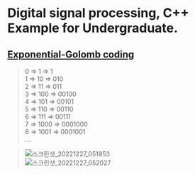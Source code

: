 # Digital signal processing, C++ Example for Undergraduate.

## [Exponential-Golomb coding](https://en.wikipedia.org/wiki/Exponential-Golomb_coding)  
 > 0 ⇒ 1 ⇒ 1  
 > 1 ⇒ 10 ⇒ 010  
 > 2 ⇒ 11 ⇒ 011  
 > 3 ⇒ 100 ⇒ 00100  
 > 4 ⇒ 101 ⇒ 00101  
 > 5 ⇒ 110 ⇒ 00110  
 > 6 ⇒ 111 ⇒ 00111  
 > 7 ⇒ 1000 ⇒ 0001000  
 > 8 ⇒ 1001 ⇒ 0001001  
 > ...  


 > ![스크린샷_20221227_051953](https://user-images.githubusercontent.com/49416429/209582420-342bb7b4-a0c9-468b-9ff9-dab2650ba367.png)  
 > ![스크린샷_20221227_052027](https://user-images.githubusercontent.com/49416429/209582424-e9d05925-bb18-40bb-a3a3-e4509a49f4f0.png)
